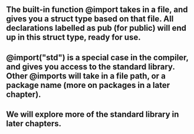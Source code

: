 ## The built-in function @import takes in a file, and gives you a struct type based on that file. All declarations labelled as pub (for public) will end up in this struct type, ready for use.

## @import("std") is a special case in the compiler, and gives you access to the standard library. Other @imports will take in a file path, or a package name (more on packages in a later chapter).

## We will explore more of the standard library in later chapters.